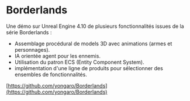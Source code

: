 # Borderlands

Une démo sur Unreal Engine 4.10 de plusieurs fonctionnalités issues de la série Borderlands :

* Assemblage procédural de models 3D avec animations (armes et personnages).
* IA orientée agent pour les ennemis.
* Utilisation du patron ECS (Entity Component System).
* implémentation d'une ligne de produits pour sélectionner des ensembles de fonctionnalités.

[https://github.com/yongaro/Borderlands](https://github.com/yongaro/Borderlands) 
